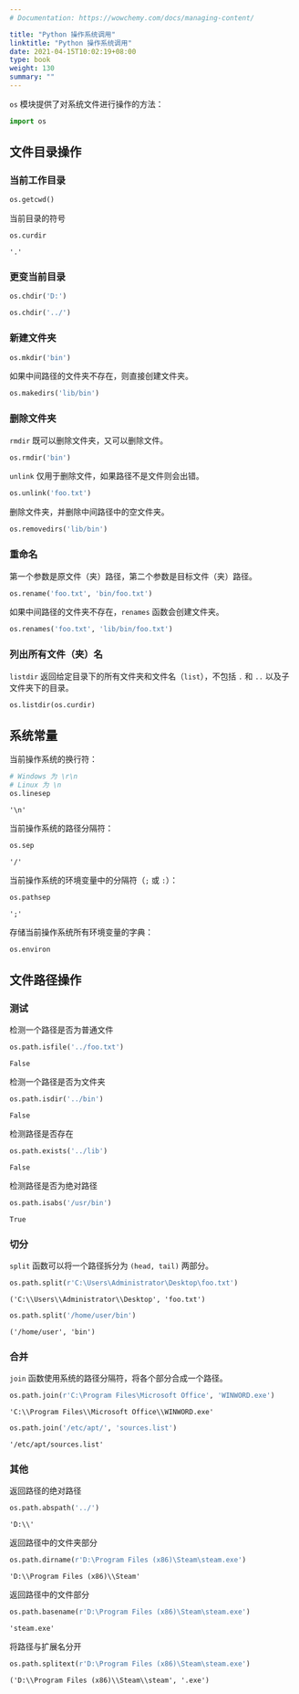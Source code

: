 ```yaml
---
# Documentation: https://wowchemy.com/docs/managing-content/

title: "Python 操作系统调用"
linktitle: "Python 操作系统调用"
date: 2021-04-15T10:02:19+08:00
type: book
weight: 130
summary: ""
---
```


<!--more-->

`os` 模块提供了对系统文件进行操作的方法：


```python
import os
```

## 文件目录操作

### 当前工作目录


```python
os.getcwd()
```

当前目录的符号


```python
os.curdir
```




    '.'



### 更变当前目录


```python
os.chdir('D:')
```


```python
os.chdir('../')
```

### 新建文件夹


```python
os.mkdir('bin')
```

如果中间路径的文件夹不存在，则直接创建文件夹。


```python
os.makedirs('lib/bin')
```

### 删除文件夹

`rmdir` 既可以删除文件夹，又可以删除文件。


```python
os.rmdir('bin')
```

`unlink` 仅用于删除文件，如果路径不是文件则会出错。


```python
os.unlink('foo.txt')
```

删除文件夹，并删除中间路径中的空文件夹。


```python
os.removedirs('lib/bin')
```

### 重命名

第一个参数是原文件（夹）路径，第二个参数是目标文件（夹）路径。


```python
os.rename('foo.txt', 'bin/foo.txt')
```

如果中间路径的文件夹不存在，`renames` 函数会创建文件夹。


```python
os.renames('foo.txt', 'lib/bin/foo.txt')
```

### 列出所有文件（夹）名

`listdir` 返回给定目录下的所有文件夹和文件名（`list`），不包括 `.` 和 `..` 以及子文件夹下的目录。


```python
os.listdir(os.curdir)
```

## 系统常量

当前操作系统的换行符：


```python
# Windows 为 \r\n
# Linux 为 \n
os.linesep
```




    '\n'



当前操作系统的路径分隔符：


```python
os.sep
```




    '/'



当前操作系统的环境变量中的分隔符（`;` 或 `:`）：


```python
os.pathsep
```




    ';'



存储当前操作系统所有环境变量的字典：


```python
os.environ
```

## 文件路径操作

### 测试

检测一个路径是否为普通文件


```python
os.path.isfile('../foo.txt')
```




    False



检测一个路径是否为文件夹


```python
os.path.isdir('../bin')
```




    False



检测路径是否存在


```python
os.path.exists('../lib')
```




    False



检测路径是否为绝对路径


```python
os.path.isabs('/usr/bin')
```




    True



### 切分

`split` 函数可以将一个路径拆分为 `(head, tail)` 两部分。


```python
os.path.split(r'C:\Users\Administrator\Desktop\foo.txt')
```




    ('C:\\Users\\Administrator\\Desktop', 'foo.txt')




```python
os.path.split('/home/user/bin')
```




    ('/home/user', 'bin')



### 合并

`join` 函数使用系统的路径分隔符，将各个部分合成一个路径。


```python
os.path.join(r'C:\Program Files\Microsoft Office', 'WINWORD.exe')
```




    'C:\\Program Files\\Microsoft Office\\WINWORD.exe'




```python
os.path.join('/etc/apt/', 'sources.list')
```




    '/etc/apt/sources.list'



### 其他

返回路径的绝对路径


```python
os.path.abspath('../')
```




    'D:\\'



返回路径中的文件夹部分


```python
os.path.dirname(r'D:\Program Files (x86)\Steam\steam.exe')
```




    'D:\\Program Files (x86)\\Steam'



返回路径中的文件部分


```python
os.path.basename(r'D:\Program Files (x86)\Steam\steam.exe')
```




    'steam.exe'



将路径与扩展名分开


```python
os.path.splitext(r'D:\Program Files (x86)\Steam\steam.exe')
```




    ('D:\\Program Files (x86)\\Steam\\steam', '.exe')

